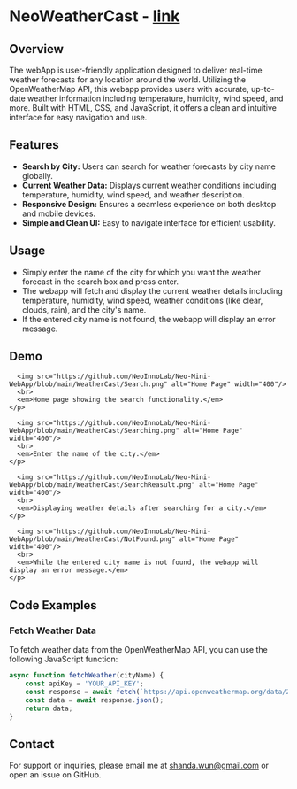 # NeoWeatherCast - [link](https://neoinnolab.github.io/Neo-Mini-WebApp/WeatherCast/index.html)

## Overview
The webApp is user-friendly application designed to deliver real-time weather forecasts for any location around the world. 
Utilizing the OpenWeatherMap API, this webapp provides users with accurate, up-to-date weather information including temperature, humidity, wind speed, and more. 
Built with HTML, CSS, and JavaScript, it offers a clean and intuitive interface for easy navigation and use.

## Features
- **Search by City:** Users can search for weather forecasts by city name globally.
- **Current Weather Data:** Displays current weather conditions including temperature, humidity, wind speed, and weather description.
- **Responsive Design:** Ensures a seamless experience on both desktop and mobile devices.
- **Simple and Clean UI:** Easy to navigate interface for efficient usability.

## Usage
- Simply enter the name of the city for which you want the weather forecast in the search box and press enter.
- The webapp will fetch and display the current weather details including temperature, humidity, wind speed, weather conditions (like clear, clouds, rain), and the city's name.
- If the entered city name is not found, the webapp will display an error message.

## Demo

```<p align="center">
  <img src="https://github.com/NeoInnoLab/Neo-Mini-WebApp/blob/main/WeatherCast/Search.png" alt="Home Page" width="400"/>
  <br>
  <em>Home page showing the search functionality.</em>
</p>
```

```<p align="center">
  <img src="https://github.com/NeoInnoLab/Neo-Mini-WebApp/blob/main/WeatherCast/Searching.png" alt="Home Page" width="400"/>
  <br>
  <em>Enter the name of the city.</em>
</p>
```

```<p align="center">
  <img src="https://github.com/NeoInnoLab/Neo-Mini-WebApp/blob/main/WeatherCast/SearchReasult.png" alt="Home Page" width="400"/>
  <br>
  <em>Displaying weather details after searching for a city.</em>
</p>
```

```<p align="center">
  <img src="https://github.com/NeoInnoLab/Neo-Mini-WebApp/blob/main/WeatherCast/NotFound.png" alt="Home Page" width="400"/>
  <br>
  <em>While the entered city name is not found, the webapp will display an error message.</em>
</p>
```



## Code Examples

### Fetch Weather Data
To fetch weather data from the OpenWeatherMap API, you can use the following JavaScript function:

```javascript
async function fetchWeather(cityName) {
    const apiKey = 'YOUR_API_KEY';
    const response = await fetch(`https://api.openweathermap.org/data/2.5/weather?q=${cityName}&appid=${apiKey}`);
    const data = await response.json();
    return data;
}
```


## Contact
For support or inquiries, please email me at [shanda.wun@gmail.com](mailto:shanda.wun@gmail.com) or open an issue on GitHub.

